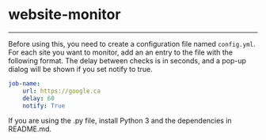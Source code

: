 # website-monitor

---

Before using this, you need to create a configuration file named `config.yml`. For each site you want to monitor, add an an entry to the file with the following format. The delay between checks is in seconds, and a pop-up dialog will be shown if you set notify to true.
```yaml
job-name:
    url: https://google.ca
    delay: 60
    notify: True
```
If you are using the .py file, install Python 3 and the dependencies in README.md.
